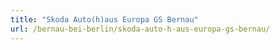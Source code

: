 ```yaml
---
title: "Skoda Auto(h)aus Europa GS Bernau"
url: /bernau-bei-berlin/skoda-auto-h-aus-europa-gs-bernau/
---
```

